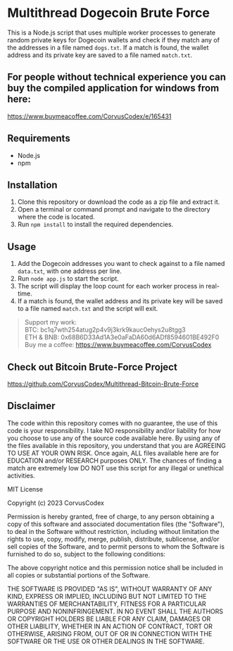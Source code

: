 # Multithread Dogecoin Brute Force


This is a Node.js script that uses multiple worker processes to generate random private keys for Dogecoin wallets and check if they match any of the addresses in a file named `dogs.txt`. If a match is found, the wallet address and its private key are saved to a file named `match.txt`.

## For people without technical experience you can buy the compiled application for windows from here:
https://www.buymeacoffee.com/CorvusCodex/e/165431

## Requirements

- Node.js
- npm

## Installation

1. Clone this repository or download the code as a zip file and extract it.
2. Open a terminal or command prompt and navigate to the directory where the code is located.
3. Run `npm install` to install the required dependencies.

## Usage

1. Add the Dogecoin addresses you want to check against to a file named `data.txt`, with one address per line.
2. Run `node app.js` to start the script.
3. The script will display the loop count for each worker process in real-time.
4. If a match is found, the wallet address and its private key will be saved to a file named `match.txt` and the script will exit.

>Support my work:<br>
>BTC: bc1q7wth254atug2p4v9j3krk9kauc0ehys2u8tgg3<br>
>ETH & BNB: 0x68B6D33Ad1A3e0aFaDA60d6ADf8594601BE492F0<br>
>Buy me a coffee: https://www.buymeacoffee.com/CorvusCodex

## Check out Bitcoin Brute-Force Project
https://github.com/CorvusCodex/Multithread-Bitcoin-Brute-Force

## Disclaimer

The code within this repository comes with no guarantee, the use of this code is your responsibility. I take NO responsibility and/or liability for how you choose to use any of the source code available here. By using any of the files available in this repository, you understand that you are AGREEING TO USE AT YOUR OWN RISK. Once again, ALL files available here are for EDUCATION and/or RESEARCH purposes ONLY. The chances of finding a match are extremely low DO NOT  use this script for any illegal or unethical activities.


MIT License

Copyright (c) 2023 CorvusCodex

Permission is hereby granted, free of charge, to any person obtaining a copy
of this software and associated documentation files (the "Software"), to deal
in the Software without restriction, including without limitation the rights
to use, copy, modify, merge, publish, distribute, sublicense, and/or sell
copies of the Software, and to permit persons to whom the Software is
furnished to do so, subject to the following conditions:

The above copyright notice and this permission notice shall be included in all
copies or substantial portions of the Software.

THE SOFTWARE IS PROVIDED "AS IS", WITHOUT WARRANTY OF ANY KIND, EXPRESS OR
IMPLIED, INCLUDING BUT NOT LIMITED TO THE WARRANTIES OF MERCHANTABILITY,
FITNESS FOR A PARTICULAR PURPOSE AND NONINFRINGEMENT. IN NO EVENT SHALL THE
AUTHORS OR COPYRIGHT HOLDERS BE LIABLE FOR ANY CLAIM, DAMAGES OR OTHER
LIABILITY, WHETHER IN AN ACTION OF CONTRACT, TORT OR OTHERWISE, ARISING FROM,
OUT OF OR IN CONNECTION WITH THE SOFTWARE OR THE USE OR OTHER DEALINGS IN THE
SOFTWARE.
